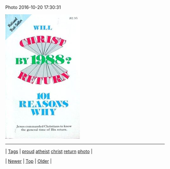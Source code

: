 <!--
title: Photo 2016-10-20 17
date: 2020-06-28T15:27:00.131Z
tags: proud, atheist, christ, return, photo
-->


Photo 2016-10-20 17:30:31

![](152075987409-0.jpg)

<!--BOTTOM-POST-NAVIGATION-->
---

| [Tags](tags.md) | [proud](tag-proud.md) [atheist](tag-atheist.md) [christ](tag-christ.md) [return](tag-return.md) [photo](tag-photo.md) |

| [Newer](152067713902.md) | [Top](index.md) | [Older](152106300479.md) |